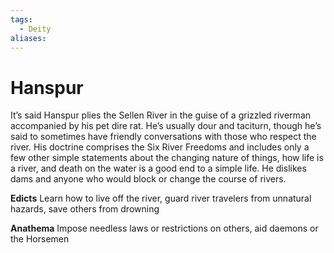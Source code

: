```yaml
---
tags:
  - Deity
aliases:
---
```

# Hanspur
It’s said Hanspur plies the Sellen River in the guise of a grizzled riverman accompanied by his pet dire rat. He’s usually dour and taciturn, though he’s said to sometimes have friendly conversations with those who respect the river. His doctrine comprises the Six River Freedoms and includes only a few other simple statements about the changing nature of things, how life is a river, and death on the water is a good end to a simple life. He dislikes dams and anyone who would block or change the course of rivers.

**Edicts** 
Learn how to live off the river, guard river travelers from unnatural hazards, save others from drowning

**Anathema** 
Impose needless laws or restrictions on others, aid daemons or the Horsemen